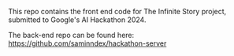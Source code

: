 This repo contains the front end code for The Infinite Story project, submitted to Google's AI Hackathon 2024.

The back-end repo can be found here: https://github.com/saminndex/hackathon-server
